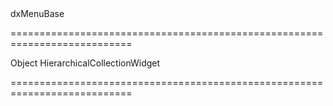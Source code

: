 <!--id-->dxMenuBase<!--/id-->
===========================================================================
<!--hidden--><!--/hidden-->
<!--type-->Object<!--/type-->
<!--inherits-->HierarchicalCollectionWidget<!--/inherits-->
===========================================================================

<!--shortDescription-->

<!--/shortDescription-->

<!--fullDescription-->

<!--/fullDescription-->